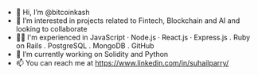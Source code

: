 - 👋 Hi, I’m @bitcoinkash
- 👀 I’m interested in projects related to Fintech, Blockchain and AI and looking to collaborate
- 🧑‍💻 I'm experienced in JavaScript · Node.js · React.js · Express.js . Ruby on Rails . PostgreSQL . MongoDB . GitHub
- 🌱 I’m currently working on Solidity and Python
- 📫 You can reach me at https://www.linkedin.com/in/suhailparry/

<!---
bitcoinkash/bitcoinkash is a ✨ special ✨ repository because its `README.md` (this file) appears on your GitHub profile.
You can click the Preview link to take a look at your changes.
--->
